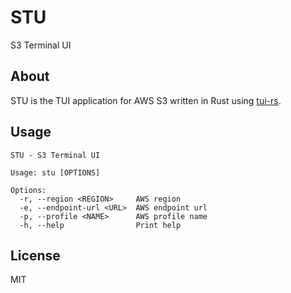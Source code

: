 # STU

S3 Terminal UI

## About

STU is the TUI application for AWS S3 written in Rust using [tui-rs](https://github.com/fdehau/tui-rs).

## Usage

```
STU - S3 Terminal UI

Usage: stu [OPTIONS]

Options:
  -r, --region <REGION>     AWS region
  -e, --endpoint-url <URL>  AWS endpoint url
  -p, --profile <NAME>      AWS profile name
  -h, --help                Print help
```

## License

MIT
